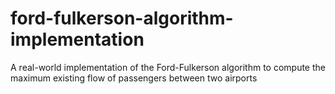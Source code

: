 # ford-fulkerson-algorithm-implementation
 A real-world implementation of the Ford-Fulkerson algorithm to compute the maximum existing flow of passengers between two airports
